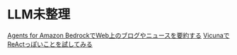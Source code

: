 # LLM未整理
[Agents for Amazon BedrockでWeb上のブログやニュースを要約する](https://qiita.com/nasuvitz/items/c34419150eaee78544cc)
[VicunaでReActっぽいことを試してみる](https://note.com/if001/n/n0cd55859360b)